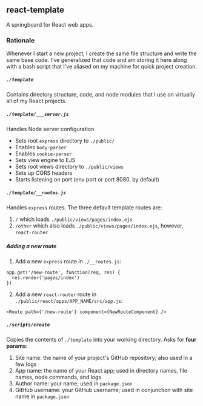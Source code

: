 ## react-template
A springboard for React web apps.

### Rationale
Whenever I start a new project, I create the same file structure and write the same base code. I've generalized that code and am storing it here along with a bash script that I've aliased on my machine for quick project creation.

##### `./template`
Contains directory structure, code, and node modules that I use on virtually all of my React projects.

##### `./template/___server.js`
Handles Node server configuration
- Sets root `express` directory to `./public/`
- Enables `body-parser`
- Enables `cookie-parser`
- Sets view engine to EJS
- Sets root views directory to `./public/views`
- Sets up CORS headers
- Starts listening on port (env port or port 8080, by default)

##### `./template/__routes.js`
Handles `express` routes. The three default template routes are:
1. `/` which loads `./public/views/pages/index.ejs`
1. `/other` which also loads `./public/views/pages/index.ejs`, however, `react-router`

##### Adding a new route
1. Add a new `express` route in `./__routes.js`:
```
app.get('/new-route', function(req, res) {
  res.render('pages/index')
})
```
2. Add a new `react-router` route in `./public/react/apps/APP_NAME/src/app.js`:
```
<Route path={'/new-route'} component={NewRouteComponent} />
```

##### `./scripts/create`
Copies the contents of `./template` into your working directory. Asks for **four params**:
1. Site name: the name of your project's GitHub repository; also used in a few logs
2. App name: the name of your React app; used in directory names, file names, node commands, and logs
3. Author name: your name; used in `package.json`
4. GitHub username: your GitHub username; used in conjunction with site name in `package.json`
